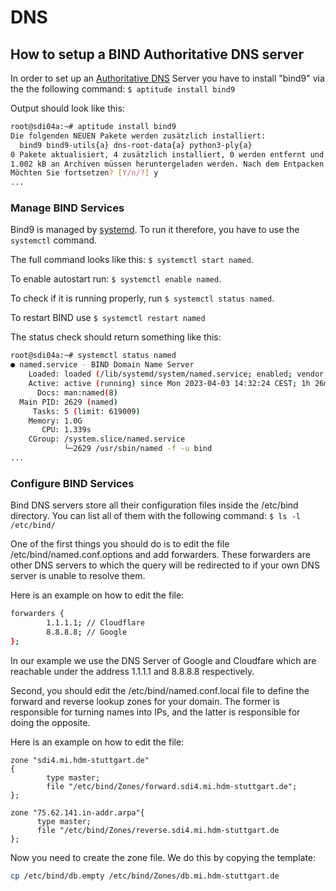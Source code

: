 # DNS

## How to setup a BIND Authoritative DNS server

In order to set up an [Authoritative DNS](https://support.cpanel.net/hc/en-us/articles/360056527174-Authoritative-VS-Non-Authoritative-DNS-Servers) Server you have to install "bind9" via the the following command:
`$ aptitude install bind9`

Output should look like this:

```sh
root@sdi04a:~# aptitude install bind9
Die folgenden NEUEN Pakete werden zusätzlich installiert:
  bind9 bind9-utils{a} dns-root-data{a} python3-ply{a}
0 Pakete aktualisiert, 4 zusätzlich installiert, 0 werden entfernt und 0 nicht aktualisiert.
1.002 kB an Archiven müssen heruntergeladen werden. Nach dem Entpacken werden 2.370 kB zusätzlich belegt sein.
Möchten Sie fortsetzen? [Y/n/?] y
...
```

### Manage BIND Services

Bind9 is managed by [systemd](https://freedesktop.org/wiki/Software/systemd/). To run it therefore, you have to use the `systemctl` command.

The full command looks like this: `$ systemctl start named`.

To enable autostart run: `$ systemctl enable named`.

To check if it is running properly, run
`$ systemctl status named`.

To restart BIND use `$ systemctl restart named`

The status check should return something like this:

```bash
root@sdi04a:~# systemctl status named
● named.service - BIND Domain Name Server
    Loaded: loaded (/lib/systemd/system/named.service; enabled; vendor preset:>
    Active: active (running) since Mon 2023-04-03 14:32:24 CEST; 1h 26min ago
      Docs: man:named(8)
  Main PID: 2629 (named)
     Tasks: 5 (limit: 619009)
    Memory: 1.0G
       CPU: 1.339s
    CGroup: /system.slice/named.service
            └─2629 /usr/sbin/named -f -u bind
...
```

### Configure BIND Services

Bind DNS servers store all their configuration files inside the /etc/bind directory. You can list all of them with the following command:
`$ ls -l /etc/bind/`

One of the first things you should do is to edit the file /etc/bind/named.conf.options and add forwarders. These forwarders are other DNS servers to which the query will be redirected to if your own DNS server is unable to resolve them.

Here is an example on how to edit the file:

```sh
forwarders {
        1.1.1.1; // Cloudflare
        8.8.8.8; // Google
};
```

In our example we use the DNS Server of Google and Cloudfare which are reachable under the address 1.1.1.1 and 8.8.8.8 respectively.

Second, you should edit the /etc/bind/named.conf.local file to define the forward and reverse lookup zones for your domain. The former is responsible for turning names into IPs, and the latter is responsible for doing the opposite.

Here is an example on how to edit the file:

```
zone "sdi4.mi.hdm-stuttgart.de"
{
        type master;
        file "/etc/bind/Zones/forward.sdi4.mi.hdm-stuttgart.de";
};

zone "75.62.141.in-addr.arpa"{
      type master;
      file "/etc/bind/Zones/reverse.sdi4.mi.hdm-stuttgart.de
};

```

Now you need to create the zone file. We do this by copying the template:

```sh
cp /etc/bind/db.empty /etc/bind/Zones/db.mi.hdm-stuttgart.de
```
